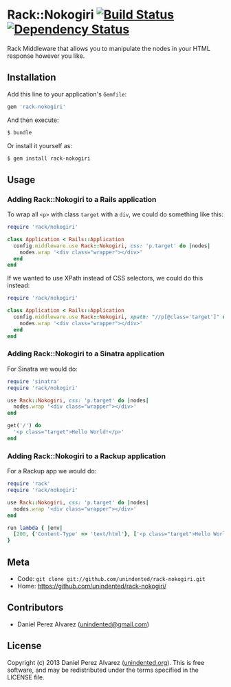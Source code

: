 # Rack::Nokogiri [![Build Status](https://img.shields.io/travis/unindented/rack-nokogiri.svg)](http://travis-ci.org/unindented/rack-nokogiri) [![Dependency Status](https://img.shields.io/gemnasium/unindented/rack-nokogiri.svg)](https://gemnasium.com/unindented/rack-nokogiri)

Rack Middleware that allows you to manipulate the nodes in your HTML response however you like.


## Installation

Add this line to your application's `Gemfile`:

```ruby
gem 'rack-nokogiri'
```

And then execute:

```sh
$ bundle
```

Or install it yourself as:

```sh
$ gem install rack-nokogiri
```


## Usage

### Adding Rack::Nokogiri to a Rails application

To wrap all `<p>` with class `target` with a `div`, we could do something like this:

```ruby
require 'rack/nokogiri'

class Application < Rails::Application
  config.middleware.use Rack::Nokogiri, css: 'p.target' do |nodes|
    nodes.wrap '<div class="wrapper"></div>'
  end
end
```

If we wanted to use XPath instead of CSS selectors, we could do this instead:

```ruby
require 'rack/nokogiri'

class Application < Rails::Application
  config.middleware.use Rack::Nokogiri, xpath: "//p[@class='target']" do |nodes|
    nodes.wrap '<div class="wrapper"></div>'
  end
end
```

### Adding Rack::Nokogiri to a Sinatra application

For Sinatra we would do:

```ruby
require 'sinatra'
require 'rack/nokogiri'

use Rack::Nokogiri, css: 'p.target' do |nodes|
  nodes.wrap '<div class="wrapper"></div>'
end

get('/') do
  '<p class="target">Hello World!</p>'
end
```

### Adding Rack::Nokogiri to a Rackup application

For a Rackup app we would do:

```ruby
require 'rack'
require 'rack/nokogiri'

use Rack::Nokogiri, css: 'p.target' do |nodes|
  nodes.wrap '<div class="wrapper"></div>'
end

run lambda { |env|
  [200, {'Content-Type' => 'text/html'}, ['<p class="target">Hello World!</p>']]
}
```


## Meta

* Code: `git clone git://github.com/unindented/rack-nokogiri.git`
* Home: <https://github.com/unindented/rack-nokogiri/>


## Contributors

* Daniel Perez Alvarez ([unindented@gmail.com](mailto:unindented@gmail.com))


## License

Copyright (c) 2013 Daniel Perez Alvarez ([unindented.org](https://unindented.org/)). This is free software, and may be redistributed under the terms specified in the LICENSE file.
